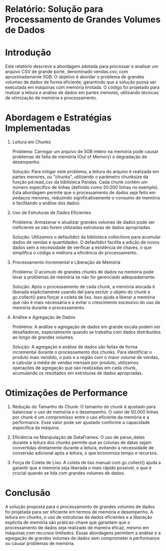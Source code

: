 # Relatório: Solução para Processamento de Grandes Volumes de Dados

# Introdução

Este relatório descreve a abordagem adotada para processar e analisar um arquivo CSV de grande porte, denominado vendas.csv, com aproximadamente 5GB. O objetivo é abordar o problema de grandes volumes de dados de forma eficiente, garantindo que a solução possa ser executada em máquinas com memória limitada. O código foi projetado para realizar a leitura e análise de dados em partes menores, utilizando técnicas de otimização de memória e processamento.

# Abordagem e Estratégias Implementadas

1. Leitura em Chunks

    Problema: Carregar um arquivo de 5GB inteiro na memória pode causar problemas de falta de memória (Out of Memory) e degradação de desempenho.

    Solução: Para mitigar este problema, a leitura do arquivo é realizada em partes menores, ou "chunks", utilizando o parâmetro chunksize da função pd.read_csv da biblioteca Pandas. Cada chunk contém um número específico de linhas (definido como 50.000 linhas no exemplo). Esta abordagem permite que o processamento de dados seja feito em pedaços menores, reduzindo significativamente o consumo de memória e facilitando a análise dos dados.

2. Uso de Estruturas de Dados Eficientes

    Problema: Armazenar e atualizar grandes volumes de dados pode ser ineficiente se não forem utilizadas estruturas de dados apropriadas.

    Solução: Utilizamos o defaultdict da biblioteca collections para acumular dados de vendas e quantidades. O defaultdict facilita a adição de novos dados sem a necessidade de verificar a existência de chaves, o que simplifica o código e melhora a eficiência do processamento.

3. Processamento Incremental e Liberação de Memória

    Problema: O acúmulo de grandes chunks de dados na memória pode levar a problemas de memória se não for gerenciado adequadamente.

    Solução: Após o processamento de cada chunk, a memória alocada é liberada explicitamente usando del para excluir o objeto do chunk e gc.collect() para forçar a coleta de lixo. Isso ajuda a liberar a memória que não é mais necessária e a evitar o crescimento excessivo do uso da memória durante o processamento.

4. Análise e Agregação de Dados

    Problema: A análise e agregação de dados em grande escala podem ser desafiadoras, especialmente quando se trabalha com dados distribuídos ao longo de grandes volumes.

    Solução: A agregação e análise de dados são feitas de forma incremental durante o processamento dos chunks. Para identificar o produto mais vendido, o país e a região com o maior volume de vendas, e calcular a média de vendas mensais por produto, utilizamos operações de agregação que são realizadas em cada chunk, acumulando os resultados em estruturas de dados apropriadas.

# Otimizações de Performance

1. Redução do Tamanho do Chunk: O tamanho do chunk é ajustado para balancear o uso de memória e o desempenho. O valor de 50.000 linhas por chunk é um compromisso entre o uso eficiente da memória e a performance. Esse valor pode ser ajustado conforme a capacidade específica da máquina.

2. Eficiência na Manipulação de DataFrames: O uso de parse_dates durante a leitura dos chunks permite que as colunas de datas sejam convertidas diretamente durante a leitura, evitando a necessidade de conversão adicional após a leitura, o que economiza tempo e recursos.

3. Força de Coleta de Lixo: A coleta de lixo manual com gc.collect() ajuda a garantir que a memória seja liberada o mais rápido possível, o que é crucial quando se lida com grandes volumes de dados.

# Conclusão

A solução proposta para o processamento de grandes volumes de dados foi projetada para ser eficiente em termos de memória e desempenho. A leitura em chunks, o uso de estruturas de dados eficientes e a liberação explícita de memória são práticas-chave que garantem que o processamento de dados seja realizado de maneira eficaz, mesmo em máquinas com recursos limitados. Essas abordagens permitem a análise e a agregação de grandes volumes de dados sem comprometer a performance ou causar problemas de memória.